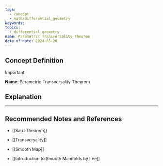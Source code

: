 ```yaml
---
tags:
  - concept
  - math/differential_geometry
keywords: 
topics:
  - differential_geometry
name: Parametric Transversality Theorem
date of note: 2024-05-20
---
```


## Concept Definition

>[!important]
>**Name**: Parametric Transversality Theorem



## Explanation





-----------
##  Recommended Notes and References

- [[Sard Theorem]]
- [[Transversality]]
- [[Smooth Map]]

- [[Introduction to Smooth Manifolds by Lee]]